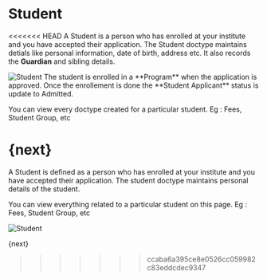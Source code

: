 # Student

<<<<<<< HEAD
A Student is a person who has enrolled at your institute and you have accepted their application.
The Student doctype maintains detials like personal information, date of birth, address etc. It also records the **Guardian** and sibling details. 

<img class="screenshot" alt="Student" src="/docs/assets/img/schools/student/student.png">
The student is enrolled in a **Program** when the application is approved. Once the enrollement is done the **Student Applicant** status is update to Admitted.

You can view every doctype created for a particular student. Eg : Fees, Student Group, etc


{next}
=======
A Student is defined as a person who has enrolled at your institute and you have accepted their application.
The student doctype maintains personal details of the student. 

You can view everything related to a particular student on this page. Eg : Fees, Student Group, etc

<img class="screenshot" alt="Student" src="{{url_prefix}}/assets/img/schools/student/student.png">

{next}
>>>>>>> ccaba6a395ce8e0526cc059982c83eddcdec9347
